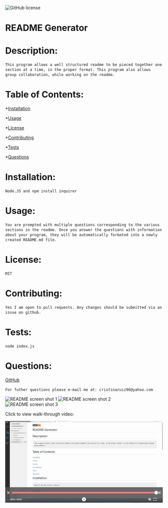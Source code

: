 
![GitHub license](https://img.shields.io/badge/license-MIT-orange.svg)    
# README Generator
# Description: 

    This program allows a well structured readme to be pieced together one section at a time, in the proper format. This program also allows group collaboration, while working on the readme.

# Table of Contents: 
*[Installation](#installation)

*[Usage](#usage)

*[License](#license)

*[Contributing](#contributing)

*[Tests](#tests)

*[Questions](#questions)

# Installation: 

    Node.JS and npm install inquirer

# Usage: 

    You are prompted with multiple questions corresponding to the various sections in the readme. Once you answer the questions with information about your program, they will be automatically formated into a newly created README.md file.

# License: 

    MIT

# Contributing: 

    Yes I am open to pull requests. Any changes should be submitted via an issue on github.

# Tests: 

    node index.js

# Questions: 

<a href="https://www.github.com/cristinaruiz21">GitHub</a>

    For futher questions please e-mail me at: cristinaruiz96@yahoo.com
    

![README screen shot 1](https://user-images.githubusercontent.com/64928939/96203872-8c300d80-0f28-11eb-9966-f656d83b60f3.png)
![README screen shot 2](https://user-images.githubusercontent.com/64928939/96203878-8df9d100-0f28-11eb-8770-eb27cbfd01f6.png)
![README screen shot 3](https://user-images.githubusercontent.com/64928939/96203880-905c2b00-0f28-11eb-9e4a-919de1b8a267.png)

Click to view walk-through video:

[![Walk through video](Video_screenshot.png)](https://drive.google.com/file/d/10B3ntnT2QrEXoRY1xNe-1SEsgP1PRkG2/view)